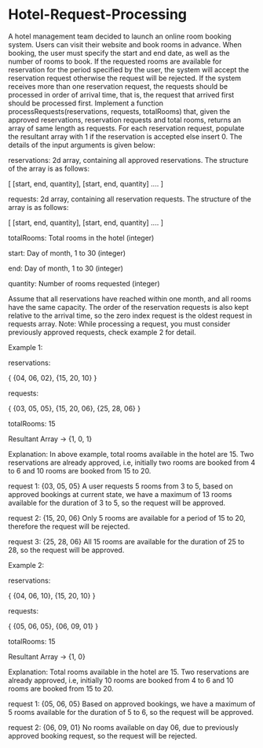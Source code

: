 # Hotel-Request-Processing

A hotel management team decided to launch an online room booking system. Users can visit their website and book rooms in advance. When booking, the user must specify the start and end date, as well as the number of rooms to book. If the requested rooms are available for reservation for the period specified by the user, the system will accept the reservation request otherwise the request will be rejected. If the system receives more than one reservation request, the requests should be processed in order of arrival time, that is, the request that arrived first should be processed first.
Implement a function processRequests(reservations, requests, totalRooms) that, given the approved reservations, reservation requests and total rooms, returns an array of same length as requests. For each reservation request, populate the resultant array with 1 if the reservation is accepted else insert 0. The details of the input arguments is given below:

reservations:
2d array, containing all approved reservations. The structure of the array is as follows:

[
  [start, end, quantity],
  [start, end, quantity]
  ....
]

requests:
2d array, containing all reservation requests. The structure of the array is as follows:

[
  [start, end, quantity],
  [start, end, quantity]
  ....
]


totalRooms: Total rooms in the hotel (integer)

start: Day of month, 1 to 30 (integer)

end: Day of month, 1 to 30 (integer)

quantity: Number of rooms requested (integer)


Assume that all reservations have reached within one month, and all rooms have the same capacity. The order of the reservation requests is also kept relative to the arrival time, so the zero index request is the oldest request in requests array.
Note: While processing a request, you must consider previously approved requests, check example 2 for detail.

Example 1:

reservations:

{
  {04, 06, 02},
  {15, 20, 10}
}

requests:

{
  {03, 05, 05},
  {15, 20, 06},
  {25, 28, 06}
}


totalRooms: 15


Resultant Array -> {1, 0, 1}


Explanation:
In above example, total rooms available in the hotel are 15. Two reservations are already approved, i.e, initially two rooms are booked from 4 to 6 and 10 rooms are booked from 15 to 20.

request 1: {03, 05, 05}
A user requests 5 rooms from 3 to 5, based on approved bookings at current state, we have a maximum of 13 rooms available for the duration of 3 to 5, so the request will be approved.

request 2: {15, 20, 06}
Only 5 rooms are available for a period of 15 to 20, therefore the request will be rejected.

request 3: {25, 28, 06}
All 15 rooms are available for the duration of 25 to 28, so the request will be approved.


Example 2:


reservations:

{
  {04, 06, 10},
  {15, 20, 10}
}

requests:

{
  {05, 06, 05},
  {06, 09, 01}
}

totalRooms: 15

Resultant Array -> {1, 0}


Explanation:
Total rooms available in the hotel are 15. Two reservations are already approved, i.e, initially 10 rooms are booked from 4 to 6 and 10 rooms are booked from 15 to 20.

request 1: {05, 06, 05}
Based on approved bookings, we have a maximum of 5 rooms available for the duration of 5 to 6, so the request will be approved.

request 2: {06, 09, 01}
No rooms available on day 06, due to previously approved booking request, so the request will be rejected.
